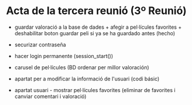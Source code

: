 # Acta de la tercera reunió (3º Reunió)

- guardar valoració a la base de dades + afegir a pel·lícules favorites + deshabilitar boton guardar peli si ya se ha guardado antes (hecho)

- securizar contraseña

- hacer login permanente (session_start())

- carusel de pel·lícules (BD ordenar per millor valoración)

- apartat per a modificar la informació de l'usuari (codi básic)

- apartat usuari - mostrar pel·lícules favorites (eliminar de favorites i canviar comentari i valoració)

